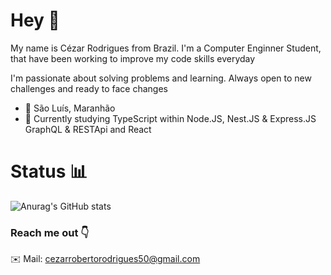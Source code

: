 # Hey 👋

My name is Cézar Rodrigues from Brazil. I'm a Computer Enginner Student, that have been working to improve my code skills everyday

I'm passionate about solving problems and learning. Always open to new challenges and ready to face changes

 - 📍 São Luís, Maranhão
 - 📖 Currently studying TypeScript within Node.JS, Nest.JS & Express.JS GraphQL & RESTApi and React
 

# Status 📊
![Anurag's GitHub stats](https://github-readme-stats.vercel.app/api?username=CezarRoberto&show_icons=true&theme=dracula)



### Reach me out 👇
✉️ Mail: cezarrobertorodrigues50@gmail.com
